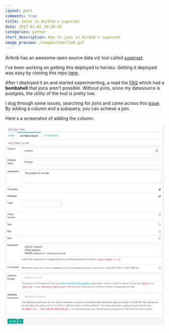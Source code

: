 ```yaml
---
layout: post
comments: true
title: Joins in Airbnb's superset
date: 2017-01-02 20:20:30
categories: python
short_description: How to join in Airbnb's superset
image_preview: /images/charlie6.gif
---
```


Airbnb has an awesome open source data viz tool called [superset](http://airbnb.io/superset/index.html).

I've been working on getting this deployed to heroku. Getting it deployed was easy by cloning this repo [here](https://github.com/dugjason/superset-on-heroku).

After I deployed it an and started experimenting, a read the [FAQ](http://airbnb.io/superset/faq.html)
which had a **bombshell** that joins aren't possible. Without joins, since my datasource is postgres,
the utility of the tool is pretty low.

I dug through some issues, searching for *joins* and came across this [issue](https://github.com/airbnb/superset/issues/875). By adding a column and a subquery, you can achieve a join.

Here's a screenshot of adding the column:

![superset](/images/superset-joins.png)
